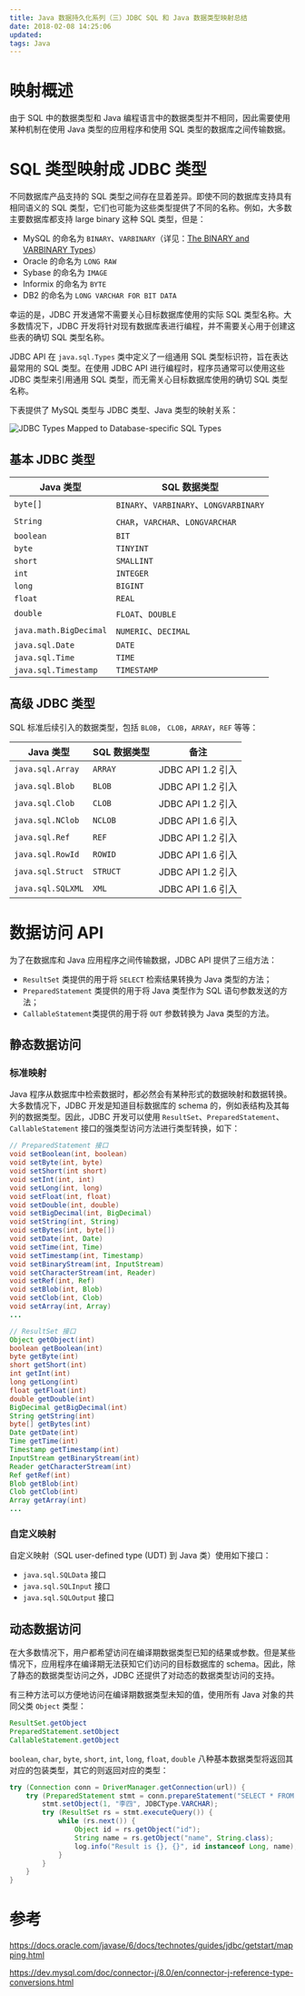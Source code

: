 ```yaml
---
title: Java 数据持久化系列（三）JDBC SQL 和 Java 数据类型映射总结
date: 2018-02-08 14:25:06
updated:
tags: Java 
---
```


# 映射概述

由于 SQL 中的数据类型和 Java 编程语言中的数据类型并不相同，因此需要使用某种机制在使用 Java 类型的应用程序和使用 SQL 类型的数据库之间传输数据。

# SQL 类型映射成 JDBC 类型

不同数据库产品支持的 SQL 类型之间存在显着差异。即使不同的数据库支持具有相同语义的 SQL 类型，它们也可能为这些类型提供了不同的名称。例如，大多数主要数据库都支持 large binary 这种 SQL 类型，但是：

- MySQL 的命名为 `BINARY`、`VARBINARY`（详见：[The BINARY and VARBINARY Types](https://dev.mysql.com/doc/refman/8.0/en/binary-varbinary.html)）
- Oracle 的命名为 `LONG RAW`
- Sybase 的命名为 `IMAGE`
- Informix 的命名为 `BYTE`
- DB2 的命名为 `LONG VARCHAR FOR BIT DATA`

幸运的是，JDBC 开发通常不需要关心目标数据库使用的实际 SQL 类型名称。大多数情况下，JDBC 开发将针对现有数据库表进行编程，并不需要关心用于创建这些表的确切 SQL 类型名称。

JDBC API 在 `java.sql.Types` 类中定义了一组通用 SQL 类型标识符，旨在表达最常用的 SQL 类型。在使用 JDBC API 进行编程时，程序员通常可以使用这些 JDBC 类型来引用通用 SQL 类型，而无需关心目标数据库使用的确切 SQL 类型名称。



下表提供了 MySQL 类型与  JDBC 类型、Java 类型的映射关系：

![JDBC Types Mapped to Database-specific SQL Types](/img/java/jdbc/mysql-types.png)


## 基本 JDBC 类型

| Java 类型     | SQL 数据类型 |
| ---------------------- | ---------------------- |
| `byte[]` | `BINARY`、`VARBINARY`、`LONGVARBINARY` |
| `String` | `CHAR`，`VARCHAR`、`LONGVARCHAR` |
| `boolean` | `BIT` |
| `byte` | `TINYINT` |
| `short` | `SMALLINT` |
| `int` | `INTEGER` |
| `long` | `BIGINT` |
| `float` | `REAL` |
| `double` | `FLOAT`、`DOUBLE` |
| `java.math.BigDecimal` | `NUMERIC`、`DECIMAL` |
| `java.sql.Date`      | `DATE`              |
| `java.sql.Time`      | `TIME`              |
| `java.sql.Timestamp` | `TIMESTAMP`         |

## 高级 JDBC 类型

SQL 标准后续引入的数据类型，包括 `BLOB`， `CLOB`，`ARRAY`，`REF` 等等：

| Java 类型         | SQL 数据类型 | 备注              |
| ----------------- | ------------ | ----------------- |
| `java.sql.Array`  | `ARRAY`      | JDBC API 1.2 引入 |
| `java.sql.Blob`   | `BLOB`       | JDBC API 1.2 引入 |
| `java.sql.Clob`   | `CLOB`       | JDBC API 1.2 引入 |
| `java.sql.NClob`  | `NCLOB`      | JDBC API 1.6 引入 |
| `java.sql.Ref`    | `REF`        | JDBC API 1.2 引入 |
| `java.sql.RowId`  | `ROWID`      | JDBC API 1.6 引入 |
| `java.sql.Struct` | `STRUCT`     | JDBC API 1.2 引入 |
| `java.sql.SQLXML` | `XML`        | JDBC API 1.6 引入 |

# 数据访问 API

为了在数据库和 Java 应用程序之间传输数据，JDBC API 提供了三组方法：

* `ResultSet` 类提供的用于将 `SELECT` 检索结果转换为 Java 类型的方法；
* `PreparedStatement` 类提供的用于将 Java 类型作为 SQL 语句参数发送的方法；
* `CallableStatement`类提供的用于将 `OUT` 参数转换为 Java 类型的方法。

## 静态数据访问

### 标准映射

Java 程序从数据库中检索数据时，都必然会有某种形式的数据映射和数据转换。大多数情况下，JDBC 开发是知道目标数据库的 schema 的，例如表结构及其每列的数据类型。因此，JDBC 开发可以使用 `ResultSet`、`PreparedStatement`、`CallableStatement` 接口的强类型访问方法进行类型转换，如下：

```java
// PreparedStatement 接口
void setBoolean(int, boolean)
void setByte(int, byte)
void setShort(int short)
void setInt(int, int)
void setLong(int, long)
void setFloat(int, float)
void setDouble(int, double)
void setBigDecimal(int, BigDecimal)
void setString(int, String)
void setBytes(int, byte[])
void setDate(int, Date)
void setTime(int, Time)
void setTimestamp(int, Timestamp)
void setBinaryStream(int, InputStream)
void setCharacterStream(int, Reader)
void setRef(int, Ref)
void setBlob(int, Blob)
void setClob(int, Clob)
void setArray(int, Array)
...

// ResultSet 接口
Object getObject(int)
boolean getBoolean(int)
byte getByte(int)
short getShort(int)
int getInt(int)
long getLong(int)
float getFloat(int)
double getDouble(int)
BigDecimal getBigDecimal(int)
String getString(int)
byte[] getBytes(int)
Date getDate(int)
Time getTime(int)
Timestamp getTimestamp(int)
InputStream getBinaryStream(int)
Reader getCharacterStream(int)
Ref getRef(int)
Blob getBlob(int)
Clob getClob(int)
Array getArray(int)
...
```

### 自定义映射

自定义映射（SQL user-defined type (UDT) 到 Java 类）使用如下接口：

- `java.sql.SQLData` 接口
- `java.sql.SQLInput` 接口
- `java.sql.SQLOutput` 接口

## 动态数据访问

在大多数情况下，用户都希望访问在编译期数据类型已知的结果或参数。但是某些情况下，应用程序在编译期无法获知它们访问的目标数据库的 schema。因此，除了静态的数据类型访问之外，JDBC 还提供了对动态的数据类型访问的支持。

有三种方法可以方便地访问在编译期数据类型未知的值，使用所有 Java 对象的共同父类 `Object` 类型：

```java
ResultSet.getObject
PreparedStatement.setObject
CallableStatement.getObject
```

`boolean`, `char`, `byte`, `short`, `int`, `long`, `float`, `double` 八种基本数据类型将返回其对应的包装类型，其它的则返回对应的类型：

```java
try (Connection conn = DriverManager.getConnection(url)) {
    try (PreparedStatement stmt = conn.prepareStatement("SELECT * FROM test WHERE name = ?;")) {
        stmt.setObject(1, "李四", JDBCType.VARCHAR);
        try (ResultSet rs = stmt.executeQuery()) {
            while (rs.next()) {
                Object id = rs.getObject("id");
                String name = rs.getObject("name", String.class);
                log.info("Result is {}, {}", id instanceof Long, name);  // Result is true, 李四
            }
        }
    }
}
```

# 参考

https://docs.oracle.com/javase/6/docs/technotes/guides/jdbc/getstart/mapping.html

https://dev.mysql.com/doc/connector-j/8.0/en/connector-j-reference-type-conversions.html